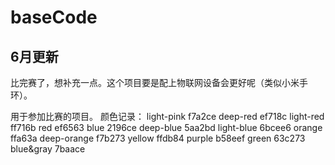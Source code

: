 # baseCode

## 6月更新

比完赛了，想补充一点。这个项目要是配上物联网设备会更好呢（类似小米手环）。


用于参加比赛的项目。
颜色记录：
light-pink f7a2ce
deep-red   ef718c      light-red     ff716b       red             ef6563
blue       2196ce      deep-blue     5aa2bd       light-blue      6bcee6
orange     ffa63a      deep-orange   f7b273
yellow     ffdb84
purple     b58eef
green      63c273
blue&gray  7baace
